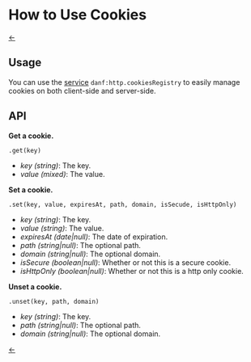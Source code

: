 How to Use Cookies
==================

[←](../index.md)

Usage
-----

You can use the [service](../dependency-injection.md) `danf:http.cookiesRegistry` to easily manage cookies on both client-side and server-side.

API
---

**Get a cookie.**

` .get(key) `

* *key (string)*: The key.
* *value (mixed)*: The value.

**Set a cookie.**

`.set(key, value, expiresAt, path, domain, isSecude, isHttpOnly)`

* *key (string)*: The key.
* *value (string)*: The value.
* *expiresAt (date|null)*: The date of expiration.
* *path (string|null)*: The optional path.
* *domain (string|null)*: The optional domain.
* *isSecure (boolean|null)*: Whether or not this is a secure cookie.
* *isHttpOnly (boolean|null)*: Whether or not this is a http only cookie.

**Unset a cookie.**

`.unset(key, path, domain)`

* *key (string)*: The key.
* *path (string|null)*: The optional path.
* *domain (string|null)*: The optional domain.

[←](../index.md)